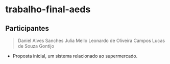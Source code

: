# trabalho-final-aeds

## Participantes

> Daniel Alves Sanches
> Julia Mello
> Leonardo de Oliveira Campos
> Lucas de Souza Gontijo

- Proposta inicial, um sistema relacionado ao supermercado.
